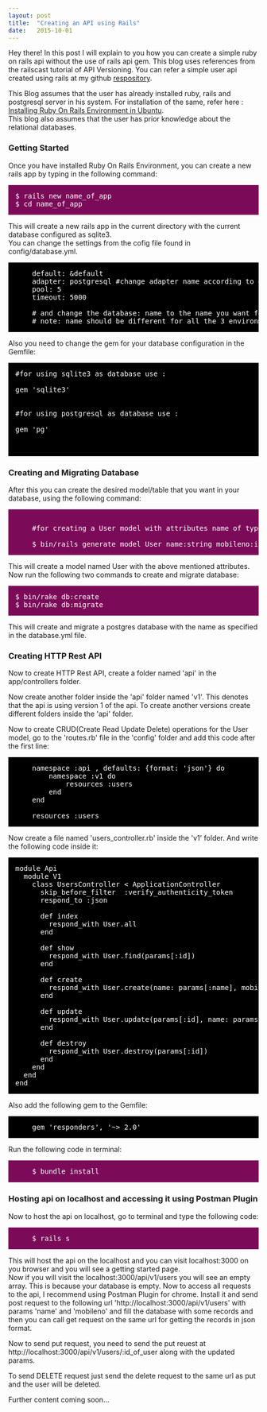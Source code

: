 ```yaml
---
layout: post
title:  "Creating an API using Rails"
date:   2015-10-01
---
```



<p class="intro"><span class="dropcap">H</span>ey there! In this post I will explain to you how you can create a simple ruby on rails api without the use of rails api gem. This blog uses references from the railscast tutorial of API Versioning. You can refer a simple user api created using rails at my github <a href="https://github.com/kspmayank/Blog-Api">respository</a>.</p>

<p>This Blog assumes that the user has already installed ruby, rails and postgresql server in his system. For installation of the same, refer here : <a href="https://gorails.com/setup/ubuntu/14.10">Installing Ruby On Rails Environment in Ubuntu</a>.<br>This blog also assumes that the user has prior knowledge about the relational databases.</p>

<h3>Getting Started</h3>
<p>Once you have installed Ruby On Rails Environment, you can create a new rails app by typing in the following command:</p>
<pre style="background: #7B0B59; padding:1em; color: #fff;">$ rails new name_of_app<br>$ cd name_of_app</pre>
<p>This will create a new rails app in the current directory with the current database configured as sqlite3.<br>You can change the settings from the cofig file found in config/database.yml. </p>

<pre style="background: #000; padding:1em; color: #fff;">
	default: &default
  	adapter: postgresql #change adapter name according to database
  	pool: 5
  	timeout: 5000

  	# and change the database: name to the name you want for your database in all the 3 environments i.e. development, test and production.
  	# note: name should be different for all the 3 environments.
</pre>

<p>Also you need to change the gem for your database configuration in the Gemfile:</p>

<pre style="background: #000; padding:1em; color: #fff;">
#for using sqlite3 as database use :<br>
gem 'sqlite3'<br>

#for using postgresql as database use :<br>
gem 'pg'<br>

</pre>

<h3>Creating and Migrating Database</h3>

<p>After this you can create the desired model/table that you want in your database, using the following command: </p>
<pre style="background: #7B0B59; padding:1em; color: #fff;"> 
	#for creating a User model with attributes name of type string and mobileno of type integer<br>
	$ bin/rails generate model User name:string mobileno:integer
</pre>
<p>This will create a model named User with the above mentioned attributes. Now run the following two commands to create and migrate database:</p>
<pre style="background: #7B0B59; padding:1em; color: #fff;">
$ bin/rake db:create
$ bin/rake db:migrate
</pre>
<p>This will create and migrate a postgres database with the name as specified in the database.yml file.</p>

<h3>Creating HTTP Rest API</h3>

<p>Now to create HTTP Rest API, create a folder named 'api' in the app/controllers folder.</p>
<p>Now create another folder inside the 'api' folder named 'v1'. This denotes that the api is using version 1 of the api. To create another versions create different folders inside the 'api' folder.</p>
<p>Now to create CRUD(Create Read Update Delete) operations for the User model, go to the 'routes.rb' file in the 'config' folder and add this code after the first line:</p>

<pre style="background: #000; padding:1em; color: #fff;">
	namespace :api , defaults: {format: 'json'} do
    	namespace :v1 do
    	  	resources :users
    	end
  	end

  	resources :users
</pre>

<p>Now create a file named 'users_controller.rb' inside the 'v1' folder. And write the following code inside it: </p>

<pre style="color:#fff; background: #000; padding:1em;">
module Api
  module V1
    class UsersController < ApplicationController
      skip_before_filter  :verify_authenticity_token
      respond_to :json
      
      def index
        respond_with User.all
      end
      
      def show
        respond_with User.find(params[:id])
      end
      
      def create
        respond_with User.create(name: params[:name], mobileno: params[:mobileno])
      end
      
      def update
        respond_with User.update(params[:id], name: params[:name], mobileno: params[:mobileno])
      end
      
      def destroy
        respond_with User.destroy(params[:id])
      end
    end
  end
end
</pre>


<p>Also add the following gem to the Gemfile:</p>

<pre style="color:#fff; background: #000; padding:1em;">
	gem 'responders', '~> 2.0'
</pre>

<p>Run the following code in terminal:</p>

<pre style="color:#fff; background: #7B0B59; padding:1em;">
	$ bundle install
</pre>

<h3>Hosting api on localhost and accessing it using Postman Plugin</h3>

<p>Now to host the api on localhost, go to terminal and type the following code:</p>

<pre style="color:#fff; background: #7B0B59; padding:1em;">
	$ rails s
</pre>

<p>This will host the api on the localhost and you can visit localhost:3000 on you browser and you will see a getting started page. <br>Now if you will visit the localhost:3000/api/v1/users  you will see an empty array. This is because your database is empty. Now to access all requests to the api, I recommend using Postman Plugin for chrome. Install it and send post request to the following url 'http://localhost:3000/api/v1/users' with params 'name' and 'mobileno' and fill the database with some records and then you can call get request on the same url for getting the records in json format.</p>

<p>Now to send put request, you need to send the put reuest at http://localhost:3000/api/v1/users/:id_of_user along with the updated params.</p>

<p>To send DELETE request just send the delete request to the same url as put and the user will be deleted.</p>

<p>Further content coming soon...</p>

